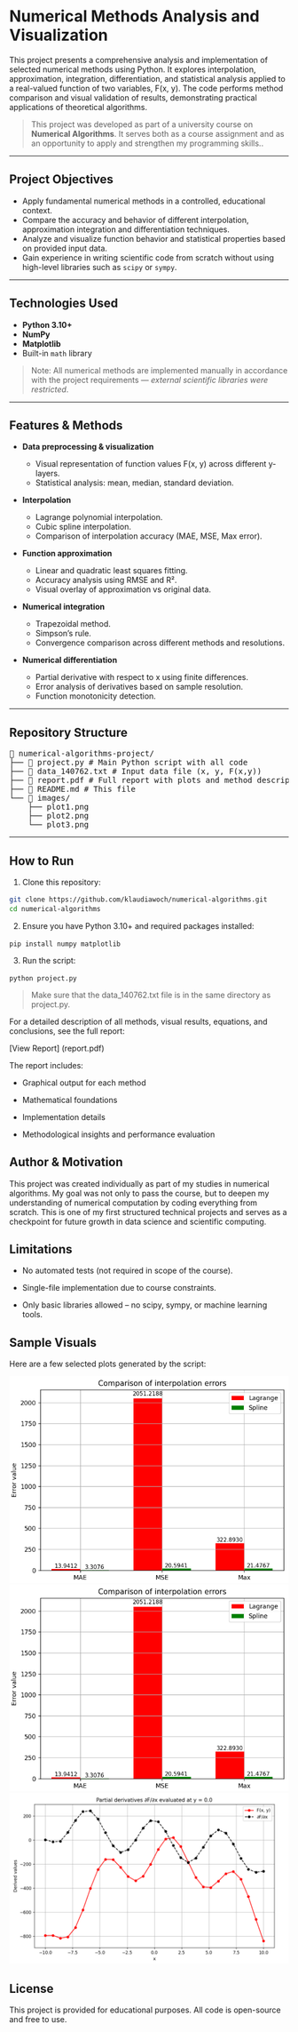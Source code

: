 # Numerical Methods Analysis and Visualization

This project presents a comprehensive analysis and implementation of selected numerical methods using Python. It explores interpolation, approximation, integration, differentiation, and statistical analysis applied to a real-valued function of two variables, F(x, y). The code performs method comparison and visual validation of results, demonstrating practical applications of theoretical algorithms.

>This project was developed as part of a university course on **Numerical Algorithms**. It serves both as a course assignment and as an opportunity to apply and strengthen my programming skills..

---

## Project Objectives

- Apply fundamental numerical methods in a controlled, educational context.
- Compare the accuracy and behavior of different interpolation, approximation integration and differentiation techniques.
- Analyze and visualize function behavior and statistical properties based on provided input data.
- Gain experience in writing scientific code from scratch without using high-level libraries such as `scipy` or `sympy`.

---

## Technologies Used

- **Python 3.10+**
- **NumPy**
- **Matplotlib**
- Built-in `math` library

>Note: All numerical methods are implemented manually in accordance with the project requirements — *external scientific libraries were restricted*.

---

## Features & Methods

- **Data preprocessing & visualization**
  - Visual representation of function values F(x, y) across different y-layers.
  - Statistical analysis: mean, median, standard deviation.

- **Interpolation**
  - Lagrange polynomial interpolation.
  - Cubic spline interpolation.
  - Comparison of interpolation accuracy (MAE, MSE, Max error).

- **Function approximation**
  - Linear and quadratic least squares fitting.
  - Accuracy analysis using RMSE and R².
  - Visual overlay of approximation vs original data.

- **Numerical integration**
  - Trapezoidal method.
  - Simpson’s rule.
  - Convergence comparison across different methods and resolutions.

- **Numerical differentiation**
  - Partial derivative with respect to x using finite differences.
  - Error analysis of derivatives based on sample resolution.
  - Function monotonicity detection.

---

## Repository Structure

<pre>
📁 numerical-algorithms-project/
├── 📄 project.py # Main Python script with all code
├── 📄 data_140762.txt # Input data file (x, y, F(x,y))
├── 📄 report.pdf # Full report with plots and method descriptions 
├── 📄 README.md # This file 
└── 📄 images/
    ├── plot1.png
    ├── plot2.png
    └── plot3.png
</pre>
---

## How to Run

1. Clone this repository:

```bash
git clone https://github.com/klaudiawoch/numerical-algorithms.git
cd numerical-algorithms
```

2. Ensure you have Python 3.10+ and required packages installed:

`pip install numpy matplotlib`

3. Run the script:

`python project.py`

>Make sure that the data_140762.txt file is in the same directory as project.py.

For a detailed description of all methods, visual results, equations, and conclusions, see the full report:

[View Report] (report.pdf)

The report includes:

- Graphical output for each method

- Mathematical foundations

- Implementation details

- Methodological insights and performance evaluation

## Author & Motivation
This project was created individually as part of my studies in numerical algorithms. My goal was not only to pass the course, but to deepen my understanding of numerical computation by coding everything from scratch. This is one of my first structured technical projects and serves as a checkpoint for future growth in data science and scientific computing.

## Limitations
 - No automated tests (not required in scope of the course).

- Single-file implementation due to course constraints.

- Only basic libraries allowed – no scipy, sympy, or machine learning tools.

## Sample Visuals
Here are a few selected plots generated by the script:

![Plot 1](images/plot1.png)
![Plot 2](images/plot1.png)
![Plot 3](images/plot3.png)

## License
This project is provided for educational purposes. All code is open-source and free to use.